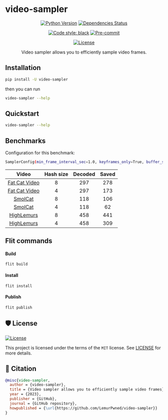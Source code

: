 # video-sampler

<div align="center">

[![Python Version](https://img.shields.io/pypi/pyversions/video-sampler.svg)](https://pypi.org/project/video-sampler/)
[![Dependencies Status](https://img.shields.io/badge/dependencies-up%20to%20date-brightgreen.svg)](https://github.com/LemurPwned/video-sampler/pulls?utf8=%E2%9C%93&q=is%3Apr%20author%3Aapp%2Fdependabot)

[![Code style: black](https://img.shields.io/badge/code%20style-black-000000.svg)](https://github.com/psf/black)
[![Pre-commit](https://img.shields.io/badge/pre--commit-enabled-brightgreen?logo=pre-commit&logoColor=white)](https://github.com/LemurPwned/video-sampler/blob/main/.pre-commit-config.yaml)

[![License](https://img.shields.io/github/license/LemurPwned/video-sampler)](https://github.com/LemurPwned/video-sampler/blob/main/LICENSE)

Video sampler allows you to efficiently sample video frames.

</div>

## Installation

```bash
pip install -U video-sampler
```

then you can run

```bash
video-sampler --help
```

## Quickstart

```bash
video-sampler --help
```

## Benchmarks

Configuration for this benchmark:

```bash
SamplerConfig(min_frame_interval_sec=1.0, keyframes_only=True, buffer_size=10, hash_size=X, queue_wait=0.1, debug=True)
```

|                                    Video                                    | Hash size | Decoded | Saved |
| :-------------------------------------------------------------------------: | :-------: | :-----: | :---: |
| [Fat Cat Video](https://www.youtube.com/watch?v=kgrV3_g9rYY&ab_channel=BBC) |     8     |   297   |  278  |
| [Fat Cat Video](https://www.youtube.com/watch?v=kgrV3_g9rYY&ab_channel=BBC) |     4     |   297   |  173  |
|           [SmolCat](https://www.youtube.com/watch?v=W86cTIoMv2U)            |     8     |   118   |  106  |
|           [SmolCat](https://www.youtube.com/watch?v=W86cTIoMv2U)            |     4     |   118   |  62   |
|          [HighLemurs](https://www.youtube.com/watch?v=yYXoCHLqr4o)          |     8     |   458   |  441  |
|          [HighLemurs](https://www.youtube.com/watch?v=yYXoCHLqr4o)          |     4     |   458   |  309  |

## Flit commands

#### Build

```
flit build
```

#### Install

```
flit install
```

#### Publish

```
flit publish
```

## 🛡 License

[![License](https://img.shields.io/github/license/LemurPwned/video-sampler)](https://github.com/LemurPwned/video-sampler/blob/main/LICENSE)

This project is licensed under the terms of the `MIT` license. See [LICENSE](https://github.com/LemurPwned/video-sampler/blob/main/LICENSE) for more details.

## 📃 Citation

```bibtex
@misc{video-sampler,
  author = {video-sampler},
  title = {Video sampler allows you to efficiently sample video frames},
  year = {2023},
  publisher = {GitHub},
  journal = {GitHub repository},
  howpublished = {\url{https://github.com/LemurPwned/video-sampler}}
}
```
